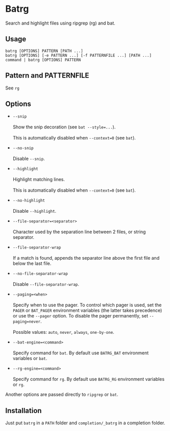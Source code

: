 # Batrg

Search and highlight files using ripgrep (rg) and bat.


## Usage

    batrg [OPTIONS] PATTERN [PATH ...]
    batrg [OPTIONS] [-e PATTERN ...] [-f PATTERNFILE ...] [PATH ...]
    command | batrg [OPTIONS] PATTERN


## Pattern and PATTERNFILE

See `rg`


## Options

- `--snip` \
  \
  Show the snip decoration (see `bat --style=...`). \
  \
  This is automatically disabled when `--context=0` (see `bat`).

- `--no-snip` \
  \
  Disable `--snip`.

- `--highlight` \
  \
  Highlight matching lines. \
  \
  This is automatically disabled when `--context=0` (see `bat`).

- `--no-highlight` \
  \
  Disable `--highlight`.

- `--file-separator=<separator>` \
  \
  Character used by the separation line between 2 files, or string separator.

- `--file-separator-wrap` \
  \
  If a match is found, appends the separator line above  the  first file and below the last file.

- `--no-file-separator-wrap` \
  \
  Disable `--file-separator-wrap`.

- `--paging=<when>` \
  \
  Specify when to use the pager. To control which pager is used, set the `PAGER` or `BAT_PAGER` environment variables (the latter takes precedence) or use the `--pager` option. To disable  the pager permanently, set `--paging=never`. \
  \
  Possible values: `auto`, `never`, `always`, `one-by-one`.

- `--bat-engine=<command>` \
  \
  Specify command for `bat`. By default use `BATRG_BAT` environment variables or `bat`.

- `--rg-engine=<command>` \
  \
  Specify command for `rg`. By default use `BATRG_RG` environment variables or `rg`.

Another options are passed directly to `ripgrep` or `bat`.


## Installation

Just put `batrg` in a `PATH` folder and `completion/_batrg` in a completion folder.
